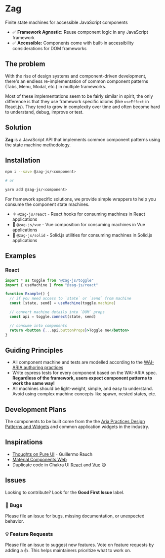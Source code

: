 # Zag

Finite state machines for accessible JavaScript components

- ✅ **Framework Agnostic:** Reuse component logic in any JavaScript framework
- ✅ **Accessible:** Components come with built-in accessibility considerations for DOM frameworks

## The problem

With the rise of design systems and component-driven development, there's an endless re-implementation of common
component patterns (Tabs, Menu, Modal, etc.) in multiple frameworks.

Most of these implementations seem to be fairly similar in spirit, the only difference is that they use framework
specific idioms (like `useEffect` in React.js). They tend to grow in complexity over time and often become hard to
understand, debug, improve or test.

## Solution

**Zag** is a JavaScript API that implements common component patterns using the state machine methodology.

## Installation

```sh
npm i --save @zag-js/<component>

# or

yarn add @zag-js/<component>
```

For framework specific solutions, we provide simple wrappers to help you consume the component state machines.

- ⚛️ `@zag-js/react` - React hooks for consuming machines in React applications
- 💚 `@zag-js/vue` - Vue composition for consuming machines in Vue applications
- 🎷 `@zag-js/solid` - Solid.js utilities for consuming machines in Solid.js applications

## Examples

### React

```jsx
import * as toggle from "@zag-js/toggle"
import { useMachine } from "@zag-js/react"

function Example() {
  // if you need access to `state` or `send` from machine
  const [state, send] = useMachine(toggle.machine)

  // convert machine details into `DOM` props
  const api = toggle.connect(state, send)

  // consume into components
  return <button {...api.buttonProps}>Toggle me</button>
}
```

## Guiding Principles

- All component machine and tests are modelled according to the
  [WAI-ARIA authoring practices](https://www.w3.org/TR/wai-aria-practices/)
- Write cypress tests for every component based on the WAI-ARIA spec. **Regardless of the framework, users expect
  component patterns to work the same way!**
- All machines should be light-weight, simple, and easy to understand. Avoid using complex machine concepts like spawn,
  nested states, etc.

## Development Plans

The components to be built come from the the
[Aria Practices Design Patterns and Widgets](https://www.w3.org/TR/wai-aria-practices-1.2) and common application
widgets in the industry.

## Inspirations

- [Thoughts on Pure UI](https://rauchg.com/2015/pure-ui) - Guillermo Rauch
- [Material Components Web](https://github.com/material-components/material-components-web)
- Duplicate code in Chakra UI [React](https://chakra-ui.com/) and [Vue](https://vue.chakra-ui.com/) 😅

## Issues

Looking to contribute? Look for the **Good First Issue** label.

### 🐛 Bugs

Please file an issue for bugs, missing documentation, or unexpected behavior.

### 💡 Feature Requests

Please file an issue to suggest new features. Vote on feature requests by adding a 👍. This helps maintainers prioritize
what to work on.
